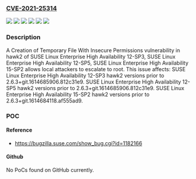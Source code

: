 ### [CVE-2021-25314](https://cve.mitre.org/cgi-bin/cvename.cgi?name=CVE-2021-25314)
![](https://img.shields.io/static/v1?label=Product&message=SUSE%20Linux%20Enterprise%20High%20Availability%2012-SP3&color=blue)
![](https://img.shields.io/static/v1?label=Product&message=SUSE%20Linux%20Enterprise%20High%20Availability%2012-SP5&color=blue)
![](https://img.shields.io/static/v1?label=Product&message=SUSE%20Linux%20Enterprise%20High%20Availability%2015-SP2&color=blue)
![](https://img.shields.io/static/v1?label=Version&message=hawk2%3C%202.6.3%2Bgit.1614684118.af555ad9%20&color=brighgreen)
![](https://img.shields.io/static/v1?label=Version&message=hawk2%3C%202.6.3%2Bgit.1614685906.812c31e9%20&color=brighgreen)
![](https://img.shields.io/static/v1?label=Vulnerability&message=CWE-378%3A%20Creation%20of%20Temporary%20File%20With%20Insecure%20Permissions&color=brighgreen)

### Description

A Creation of Temporary File With Insecure Permissions vulnerability in hawk2 of SUSE Linux Enterprise High Availability 12-SP3, SUSE Linux Enterprise High Availability 12-SP5, SUSE Linux Enterprise High Availability 15-SP2 allows local attackers to escalate to root. This issue affects: SUSE Linux Enterprise High Availability 12-SP3 hawk2 versions prior to 2.6.3+git.1614685906.812c31e9. SUSE Linux Enterprise High Availability 12-SP5 hawk2 versions prior to 2.6.3+git.1614685906.812c31e9. SUSE Linux Enterprise High Availability 15-SP2 hawk2 versions prior to 2.6.3+git.1614684118.af555ad9.

### POC

#### Reference
- https://bugzilla.suse.com/show_bug.cgi?id=1182166

#### Github
No PoCs found on GitHub currently.

